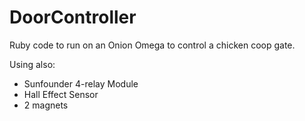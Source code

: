 DoorController
==============

Ruby code to run on an Onion Omega to control a chicken coop gate.

Using also:
- Sunfounder 4-relay Module
- Hall Effect Sensor
- 2 magnets
